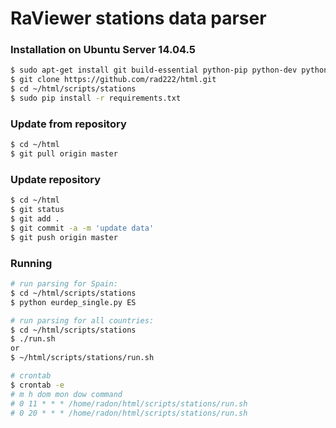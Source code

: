 # RaViewer stations data parser

### Installation on Ubuntu Server 14.04.5
```sh
$ sudo apt-get install git build-essential python-pip python-dev python-numpy
$ git clone https://github.com/rad222/html.git
$ cd ~/html/scripts/stations
$ sudo pip install -r requirements.txt
```
### Update from repository
```sh
$ cd ~/html
$ git pull origin master
```
### Update repository
```sh
$ cd ~/html
$ git status
$ git add .
$ git commit -a -m 'update data'
$ git push origin master
```
### Running
```sh
# run parsing for Spain:
$ cd ~/html/scripts/stations
$ python eurdep_single.py ES
```

```sh
# run parsing for all countries:
$ cd ~/html/scripts/stations
$ ./run.sh
or
$ ~/html/scripts/stations/run.sh
```
```sh
# crontab
$ crontab -e
# m h dom mon dow command
# 0 11 * * * /home/radon/html/scripts/stations/run.sh
# 0 20 * * * /home/radon/html/scripts/stations/run.sh
```